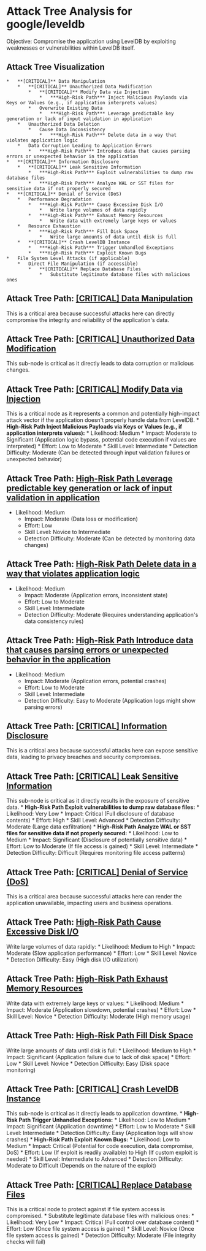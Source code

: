 # Attack Tree Analysis for google/leveldb

Objective: Compromise the application using LevelDB by exploiting weaknesses or vulnerabilities within LevelDB itself.

## Attack Tree Visualization

```
*   **[CRITICAL]** Data Manipulation
    *   **[CRITICAL]** Unauthorized Data Modification
        *   **[CRITICAL]** Modify Data via Injection
            *   ***High-Risk Path*** Inject Malicious Payloads via Keys or Values (e.g., if application interprets values)
        *   Overwrite Existing Data
            *   ***High-Risk Path*** Leverage predictable key generation or lack of input validation in application
    *   Unauthorized Data Deletion
        *   Cause Data Inconsistency
            *   ***High-Risk Path*** Delete data in a way that violates application logic
    *   Data Corruption Leading to Application Errors
        *   ***High-Risk Path*** Introduce data that causes parsing errors or unexpected behavior in the application
*   **[CRITICAL]** Information Disclosure
    *   **[CRITICAL]** Leak Sensitive Information
        *   ***High-Risk Path*** Exploit vulnerabilities to dump raw database files
        *   ***High-Risk Path*** Analyze WAL or SST files for sensitive data if not properly secured
*   **[CRITICAL]** Denial of Service (DoS)
    *   Performance Degradation
        *   ***High-Risk Path*** Cause Excessive Disk I/O
            *   Write large volumes of data rapidly
        *   ***High-Risk Path*** Exhaust Memory Resources
            *   Write data with extremely large keys or values
    *   Resource Exhaustion
        *   ***High-Risk Path*** Fill Disk Space
            *   Write large amounts of data until disk is full
    *   **[CRITICAL]** Crash LevelDB Instance
        *   ***High-Risk Path*** Trigger Unhandled Exceptions
        *   ***High-Risk Path*** Exploit Known Bugs
*   File System Level Attacks (if applicable)
    *   Direct File Manipulation (if accessible)
        *   **[CRITICAL]** Replace Database Files
            *   Substitute legitimate database files with malicious ones
```


## Attack Tree Path: [[CRITICAL] Data Manipulation](./attack_tree_paths/_critical__data_manipulation.md)

This is a critical area because successful attacks here can directly compromise the integrity and reliability of the application's data.

## Attack Tree Path: [[CRITICAL] Unauthorized Data Modification](./attack_tree_paths/_critical__unauthorized_data_modification.md)

This sub-node is critical as it directly leads to data corruption or malicious changes.

## Attack Tree Path: [[CRITICAL] Modify Data via Injection](./attack_tree_paths/_critical__modify_data_via_injection.md)

This is a critical node as it represents a common and potentially high-impact attack vector if the application doesn't properly handle data from LevelDB.
        *   **High-Risk Path Inject Malicious Payloads via Keys or Values (e.g., if application interprets values):**
            *   Likelihood: Medium
            *   Impact: Moderate to Significant (Application logic bypass, potential code execution if values are interpreted)
            *   Effort: Low to Moderate
            *   Skill Level: Intermediate
            *   Detection Difficulty: Moderate (Can be detected through input validation failures or unexpected behavior)

## Attack Tree Path: [High-Risk Path Leverage predictable key generation or lack of input validation in application](./attack_tree_paths/high-risk_path_leverage_predictable_key_generation_or_lack_of_input_validation_in_application.md)

*   Likelihood: Medium
    *   Impact: Moderate (Data loss or modification)
    *   Effort: Low
    *   Skill Level: Novice to Intermediate
    *   Detection Difficulty: Moderate (Can be detected by monitoring data changes)

## Attack Tree Path: [High-Risk Path Delete data in a way that violates application logic](./attack_tree_paths/high-risk_path_delete_data_in_a_way_that_violates_application_logic.md)

*   Likelihood: Medium
    *   Impact: Moderate (Application errors, inconsistent state)
    *   Effort: Low to Moderate
    *   Skill Level: Intermediate
    *   Detection Difficulty: Moderate (Requires understanding application's data consistency rules)

## Attack Tree Path: [High-Risk Path Introduce data that causes parsing errors or unexpected behavior in the application](./attack_tree_paths/high-risk_path_introduce_data_that_causes_parsing_errors_or_unexpected_behavior_in_the_application.md)

*   Likelihood: Medium
    *   Impact: Moderate (Application errors, potential crashes)
    *   Effort: Low to Moderate
    *   Skill Level: Intermediate
    *   Detection Difficulty: Easy to Moderate (Application logs might show parsing errors)

## Attack Tree Path: [[CRITICAL] Information Disclosure](./attack_tree_paths/_critical__information_disclosure.md)

This is a critical area because successful attacks here can expose sensitive data, leading to privacy breaches and security compromises.

## Attack Tree Path: [[CRITICAL] Leak Sensitive Information](./attack_tree_paths/_critical__leak_sensitive_information.md)

This sub-node is critical as it directly results in the exposure of sensitive data.
        *   **High-Risk Path Exploit vulnerabilities to dump raw database files:**
            *   Likelihood: Very Low
            *   Impact: Critical (Full disclosure of database contents)
            *   Effort: High
            *   Skill Level: Advanced
            *   Detection Difficulty: Moderate (Large data exfiltration)
        *   **High-Risk Path Analyze WAL or SST files for sensitive data if not properly secured:**
            *   Likelihood: Low to Medium
            *   Impact: Significant (Disclosure of potentially sensitive data)
            *   Effort: Low to Moderate (If file access is gained)
            *   Skill Level: Intermediate
            *   Detection Difficulty: Difficult (Requires monitoring file access patterns)

## Attack Tree Path: [[CRITICAL] Denial of Service (DoS)](./attack_tree_paths/_critical__denial_of_service__dos_.md)

This is a critical area because successful attacks here can render the application unavailable, impacting users and business operations.

## Attack Tree Path: [High-Risk Path Cause Excessive Disk I/O](./attack_tree_paths/high-risk_path_cause_excessive_disk_io.md)

Write large volumes of data rapidly:
        *   Likelihood: Medium to High
        *   Impact: Moderate (Slow application performance)
        *   Effort: Low
        *   Skill Level: Novice
        *   Detection Difficulty: Easy (High disk I/O utilization)

## Attack Tree Path: [High-Risk Path Exhaust Memory Resources](./attack_tree_paths/high-risk_path_exhaust_memory_resources.md)

Write data with extremely large keys or values:
        *   Likelihood: Medium
        *   Impact: Moderate (Application slowdown, potential crashes)
        *   Effort: Low
        *   Skill Level: Novice
        *   Detection Difficulty: Moderate (High memory usage)

## Attack Tree Path: [High-Risk Path Fill Disk Space](./attack_tree_paths/high-risk_path_fill_disk_space.md)

Write large amounts of data until disk is full:
        *   Likelihood: Medium to High
        *   Impact: Significant (Application failure due to lack of disk space)
        *   Effort: Low
        *   Skill Level: Novice
        *   Detection Difficulty: Easy (Disk space monitoring)

## Attack Tree Path: [[CRITICAL] Crash LevelDB Instance](./attack_tree_paths/_critical__crash_leveldb_instance.md)

This sub-node is critical as it directly leads to application downtime.
        *   **High-Risk Path Trigger Unhandled Exceptions:**
            *   Likelihood: Low to Medium
            *   Impact: Significant (Application downtime)
            *   Effort: Low to Moderate
            *   Skill Level: Intermediate
            *   Detection Difficulty: Easy (Application logs will show crashes)
        *   **High-Risk Path Exploit Known Bugs:**
            *   Likelihood: Low to Medium
            *   Impact: Critical (Potential for code execution, data compromise, DoS)
            *   Effort: Low (If exploit is readily available) to High (If custom exploit is needed)
            *   Skill Level: Intermediate to Advanced
            *   Detection Difficulty: Moderate to Difficult (Depends on the nature of the exploit)

## Attack Tree Path: [[CRITICAL] Replace Database Files](./attack_tree_paths/_critical__replace_database_files.md)

This is a critical node to protect against if file system access is compromised.
        *   Substitute legitimate database files with malicious ones:
            *   Likelihood: Very Low
            *   Impact: Critical (Full control over database content)
            *   Effort: Low (Once file system access is gained)
            *   Skill Level: Novice (Once file system access is gained)
            *   Detection Difficulty: Moderate (File integrity checks will fail)

